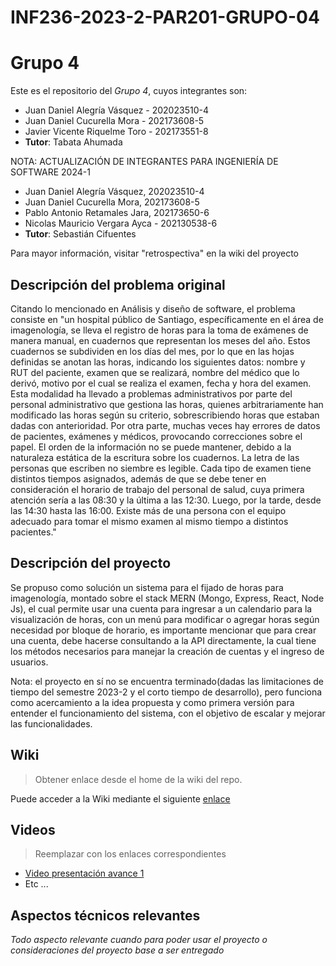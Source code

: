 # INF236-2023-2-PAR201-GRUPO-04

# Grupo 4

Este es el repositorio del *Grupo 4*, cuyos integrantes son:

* Juan Daniel Alegría Vásquez - 202023510-4
* Juan Daniel Cucurella Mora - 202173608-5
* Javier Vicente Riquelme Toro - 202173551-8
* **Tutor**: Tabata Ahumada 

NOTA: ACTUALIZACIÓN DE INTEGRANTES PARA INGENIERÍA DE SOFTWARE 2024-1

* Juan Daniel Alegría Vásquez, 202023510-4
* Juan Daniel Cucurella Mora, 202173608-5
* Pablo Antonio Retamales Jara, 202173650-6
* Nicolas Mauricio Vergara Ayca - 202130538-6
* **Tutor**: Sebastián Cifuentes

Para mayor información, visitar "retrospectiva" en la wiki del proyecto

## Descripción del problema original

Citando lo mencionado en Análisis y diseño de software, el problema consiste en "un hospital público de Santiago, 
específicamente en el área de imagenología, se lleva el registro de horas para la toma de exámenes 
de manera manual, en cuadernos que representan los meses del año. Estos cuadernos se subdividen en los días del mes, 
por lo que en las hojas definidas se anotan las horas, indicando los siguientes datos: nombre y RUT del paciente, 
examen que se realizará, nombre del médico que lo derivó, motivo por el cual se realiza el examen, fecha y hora del examen.
Esta modalidad ha llevado a problemas administrativos por parte del personal administrativo que gestiona las 
horas, quienes arbitrariamente han modificado las horas según su criterio, sobrescribiendo horas que estaban dadas con anterioridad. 
Por otra parte, muchas veces hay errores de datos de pacientes, exámenes y médicos, provocando correcciones sobre el papel. 
El orden de la información no se puede mantener, debido a la naturaleza estática de la escritura sobre los cuadernos. La 
letra de las personas que escriben no siembre es legible. Cada tipo de examen tiene distintos tiempos 
asignados, además de que se debe tener en consideración el horario de trabajo del personal de salud, cuya 
primera atención sería a las 08:30 y la última a las 12:30. Luego, por la tarde, desde las 14:30 hasta las 
16:00. Existe más de una persona con el equipo adecuado para tomar el mismo examen al mismo tiempo a 
distintos pacientes."

## Descripción del proyecto

Se propuso como solución un sistema para el fijado de horas para imagenología, montado sobre el stack MERN (Mongo, Express, React, Node Js), el cual permite usar una cuenta para
ingresar a un calendario para la visualización de horas, con un menú para modificar o agregar horas según necesidad por bloque de horario, es importante mencionar que para crear una
cuenta, debe hacerse consultando a la API directamente, la cual tiene los métodos necesarios para manejar la creación de cuentas y el ingreso de usuarios.

Nota: el proyecto en sí no se encuentra terminado(dadas las limitaciones de tiempo del semestre 2023-2 y el corto tiempo de desarrollo),
pero funciona como acercamiento a la idea propuesta y como primera versión para entender el funcionamiento del sistema, con el objetivo de 
escalar y mejorar las funcionalidades.

## Wiki

> Obtener enlace desde el home de la wiki del repo.

Puede acceder a la Wiki mediante el siguiente [enlace](https://github.com/Tabby2109/INF236-2023-2-PAR201-GRUPO-04/wiki)

## Videos

> Reemplazar con los enlaces correspondientes

* [Video presentación avance 1](https://www.youtube.com/watch?v=wlA6KKqgYtM&ab_channel=JavierRiquemet)
* Etc ...

## Aspectos técnicos relevantes

_Todo aspecto relevante cuando para poder usar el proyecto o consideraciones del proyecto base a ser entregado_
